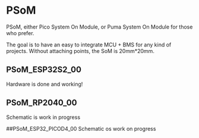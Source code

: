 # PSoM
PSoM, either Pico System On Module, or Puma System On Module for those who prefer.

The goal is to have an easy to integrate MCU + BMS for any kind of projects.
Without attaching points, the SoM is 20mm*20mm. 

## PSoM_ESP32S2_00
Hardware is done and working!

## PSoM_RP2040_00
Schematic is work in progress

##PSoM_ESP32_PICOD4_00
Schematic os work on progress
